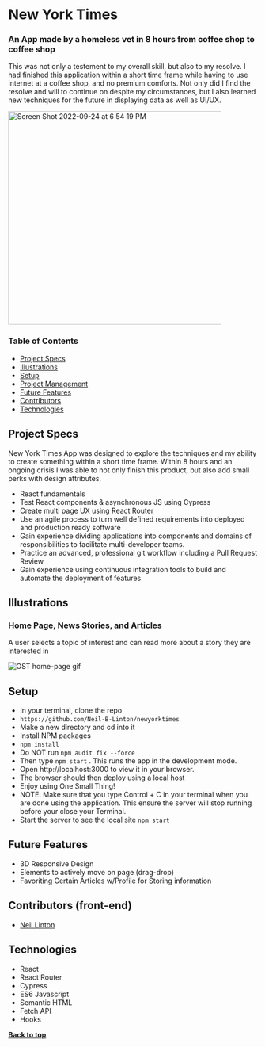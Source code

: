 # New York Times
### An App made by a homeless vet in 8 hours from coffee shop to coffee shop

This was not only a testement to my overall skill, but also to my resolve. I had finished this application within a short time frame while having to use internet at a coffee shop, and no premium comforts. Not only did I find the resolve and will to continue on despite my circumstances, but I also learned new techniques for the future in displaying data as well as UI/UX.

<img width="431" alt="Screen Shot 2022-09-24 at 6 54 19 PM" src="https://user-images.githubusercontent.com/97007726/192125408-43bde7d3-64ee-43f3-919e-525fcf1b6390.png">

### Table of Contents
- [Project Specs](#project-specs)
- [Illustrations](#illustrations)
- [Setup](#setup)
- [Project Management](#project-management)
- [Future Features](#future-features)
- [Contributors](#contributors)
- [Technologies](#technologies)


## Project Specs

New York Times App was designed to explore the techniques and my ability to create something within a short time frame. Within 8 hours and an ongoing crisis I was able to not only finish this product, but also add small perks with design attributes. 

- React fundamentals
- Test React components & asynchronous JS using Cypress
- Create multi page UX using React Router
- Use an agile process to turn well defined requirements into deployed and production ready software
- Gain experience dividing applications into components and domains of responsibilities to facilitate multi-developer teams. 
- Practice an advanced, professional git workflow including a Pull Request Review
- Gain experience using continuous integration tools to build and automate the deployment of features

## Illustrations

### Home Page, News Stories, and Articles
A user selects a topic of interest and can read more about a story they are interested in 

![OST home-page gif]()

## Setup

- In your terminal, clone the repo
- `https://github.com/Neil-B-Linton/newyorktimes`
- Make a new directory and cd into it
- Install NPM packages
- `npm install`
- Do NOT run `npm audit fix --force`
- Then type `npm start` . This runs the app in the development mode.
- Open http://localhost:3000 to view it in your browser.
- The browser should then deploy using a local host
- Enjoy using One Small Thing!
- NOTE: Make sure that you type Control + C in your terminal when you are done using the application. This ensure the server will stop running before your close your Terminal.
- Start the server to see the local site `npm start`

## Future Features

- 3D Responsive Design
- Elements to actively move on page (drag-drop)
- Favoriting Certain Articles w/Profile for Storing information

## Contributors (front-end)
- [Neil Linton](https://github.com/Neil-B-Linton)

## Technologies

- React
- React Router
- Cypress
- ES6 Javascript
- Semantic HTML
- Fetch API
- Hooks


**[Back to top](#table-of-contents)**
